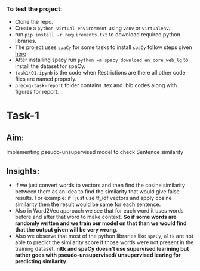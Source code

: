 ### To test the project:
- Clone the repo.
- Create a `python virtual environment` using `venv` or `virtualenv`.
- run `pip install -r requirements.txt` to download required python libraries.
- The project uses `spaCy` for some tasks to install `spaCy` follow steps given [here](https://spacy.io/usage)
- After installing spacy run `python -m spacy download en_core_web_lg` to install the dataset for spaCy.
- `task1\Q1.ipynb` is the code when Restrictions are there all other code files are named properly.
- `precog-task-report` folder contains .tex and .bib codes along with figures for report.

# Task-1
## Aim: 
Implementing pseudo-unsupervised model to check Sentence similarity 
## Insights:
-  If we just convert words to vectors and then find the cosine similarity between them as an idea to find the similarity that would give false results.
    For example: if I just use tf\_idf vectors and apply cosine similarity then the result would be same for each sentence.
- Also in Word2Vec approach we see that for each word it uses words before and after that word to make context. **So if some words are randomly written and we train our model on that than we would find that the output given will be very wrong**.
- Also we observe that most of the python libraries like `spaCy`, `nltk` are not able to predict the similarity score if those words were not present in the training dataset. **nltk and spaCy doesn't use supervised learining but rather goes with pseudo-unsupervised/ unsupervised learing for predicting similarity**.
